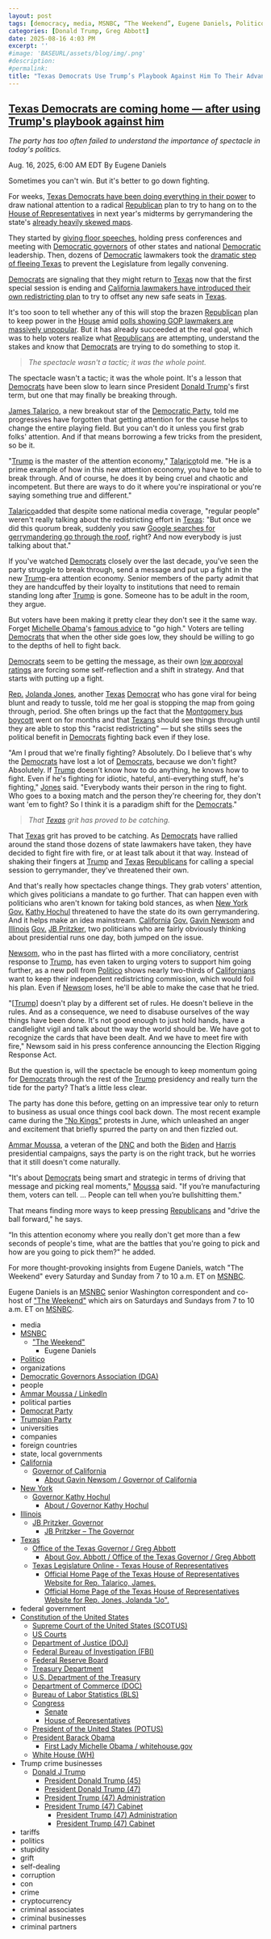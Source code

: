 ```yaml
---
layout: post
tags: [democracy, media, MSNBC, “The Weekend”, Eugene Daniels, Politico, organizations, Democratic Governors Association (DGA), people, Ammar Moussa / LinkedIn, political parties, Democrat Party, Trumpian Party, universities, companies, foreign countries, state local governments, California, Governor of California, About Gavin Newsom / Governor of California, New York, Governor Kathy Hochul, About / Governor Kathy Hochul, Illinois, JB Pritzker Governor, JB Pritzker – The Governor, Texas, Office of the Texas Governor / Greg Abbott, About Gov. Abbott / Office of the Texas Governor / Greg Abbott, Texas Legislature Online - Texas House of Representatives, Official Home Page of the Texas House of Representatives Website for Rep. Talarico James., Official Home Page of the Texas House of Representatives Website for Rep. Jones Jolanda “Jo”., federal government, Constitution of the United States, Supreme Court of the United States (SCOTUS), US Courts, Department of Justice (DOJ), Federal Bureau of Investigation (FBI), Federal Reserve Board, Treasury Department, U.S. Department of the Treasury, Department of Commerce (DOC), Bureau of Labor Statistics (BLS), Congress, Senate, House of Representatives, President of the United States (POTUS), President Barack Obama, First Lady Michelle Obama / whitehouse.gov, White House (WH), Trump crime businesses, Donald J Trump, President Donald Trump (45), President Donald Trump (47), President Trump (47) Administration, President Trump (47) Cabinet, President Trump (47) Administration, President Trump (47) Cabinet, tariffs, politics, stupidity, grift, self-dealing, corruption, con, crime, cryptocurrency, criminal associates, criminal businesses, criminal partners]
categories: [Donald Trump, Greg Abbott]
date: 2025-08-16 4:03 PM
excerpt: ''
#image: 'BASEURL/assets/blog/img/.png'
#description:
#permalink:
title: "Texas Democrats Use Trump’s Playbook Against Him To Their Advantage Warning About Dummymandering"
---
```



## [Texas Democrats are coming home — after using Trump's playbook against him](https://www.msnbc.com/news/news-analysis/texas-democrats-gerrymandering-walkout-trump-rcna224973)

*The party has too often failed to understand the importance of spectacle in today's politics.*

Aug. 16, 2025, 6:00 AM EDT
By Eugene Daniels

Sometimes you can't win. But it's better to go down fighting.

For weeks, [Texas Democrats have been doing everything in their power](https://www.msnbc.com/rachel-maddow-show/maddowblog/texas-democrats-leave-state-hope-derail-republicans-radical-redistrict-rcna222836) to draw national attention to a radical [Republican](https://www.gop.com/) plan to try to hang on to the [House of Representatives](https://www.house.gov/) in next year's midterms by gerrymandering the state's [already heavily skewed maps](https://gerrymander.princeton.edu/redistricting-report-card/?planId=recL5EF85h0ILukMA).

They started by [giving floor speeches](https://www.msnbc.com/the-weekend-primetime/watch/-ready-to-fight-tx-dem-lawmakers-persist-with-their-weeklong-quorum-244660293920), holding press conferences and meeting with [Democratic governors](https://democraticgovernors.org/) of other states and national [Democratic](https://www.democrats.org/) leadership. Then, dozens of [Democratic](https://www.democrats.org/) lawmakers took the [dramatic step of fleeing Texas](https://www.msnbc.com/the-weekend/watch/tx-dems-hold-the-line-against-redistricting-retaliation-this-is-for-the-heart-and-soul-of-america-244670533548) to prevent the Legislature from legally convening.

[Democrats](https://www.democrats.org/) are signaling that they might return to [Texas](https://www.texas.gov/) now that the first special session is ending and [California lawmakers have introduced their own redistricting plan](https://www.msnbc.com/top-stories/latest/california-redistricting-gavin-newsom-special-election-texas-rcna225123) to try to offset any new safe seats in [Texas](https://www.texas.gov/).

It's too soon to tell whether any of this will stop the brazen [Republican](https://www.gop.com/) plan to keep power in the [House](https://www.house.gov/) amid [polls showing GOP lawmakers are massively unpopular](https://today.yougov.com/topics/politics/trackers/the-republicans-in-congress-favorability). But it has already succeeded at the real goal, which was to help voters realize what [Republicans](https://www.gop.com/) are attempting, understand the stakes and know that [Democrats](https://www.democrats.org/) are trying to do something to stop it.

> *The spectacle wasn't a tactic; it was the whole point.*

The spectacle wasn't a tactic; it was the whole point. It's a lesson that [Democrats](https://www.democrats.org/) have been slow to learn since President [Donald Trump](https://www.donaldjtrump.com/)'s first term, but one that may finally be breaking through.

[James Talarico](https://www.house.texas.gov/members/50), a new breakout star of the [Democratic Party](https://www.democrats.org/), told me progressives have forgotten that getting attention for the cause helps to change the entire playing field. But you can't do it unless you first grab folks' attention. And if that means borrowing a few tricks from the president, so be it.

"[Trump](https://www.donaldjtrump.com/) is the master of the attention economy," [Talarico](https://www.house.texas.gov/members/50)told me. "He is a prime example of how in this new attention economy, you have to be able to break through. And of course, he does it by being cruel and chaotic and incompetent. But there are ways to do it where you're inspirational or you're saying something true and different."

[Talarico](https://www.house.texas.gov/members/50)added that despite some national media coverage, "regular people" weren't really talking about the redistricting effort in [Texas](https://www.texas.gov/): "But once we did this quorum break, suddenly you saw [Google searches for gerrymandering go through the roof](https://trends.google.com/trends/explore?date=today%205-y&geo=US&q=gerrymandering&hl=en), right? And now everybody is just talking about that."

If you've watched [Democrats](https://www.democrats.org/) closely over the last decade, you've seen the party struggle to break through, send a message and put up a fight in the new [Trump](https://www.donaldjtrump.com/)-era attention economy. Senior members of the party admit that they are handcuffed by their loyalty to institutions that need to remain standing long after [Trump](https://www.donaldjtrump.com/) is gone. Someone has to be adult in the room, they argue.

But voters have been making it pretty clear they don't see it the same way. Forget [Michelle Obama](https://obamawhitehouse.archives.gov/administration/first-lady-michelle-obama)'s [famous advice](https://obamawhitehouse.archives.gov/the-press-office/2016/07/25/remarks-first-lady-democratic-national-convention#:~:text=That%20is%20what%20Barack%20and,(Applause.)) to "go high." Voters are telling [Democrats](https://www.democrats.org/) that when the other side goes low, they should be willing to go to the depths of hell to fight back.

[Democrats](https://www.democrats.org/) seem to be getting the message, as their own [low approval ratings](https://today.yougov.com/topics/politics/trackers/the-democrats-in-congress-favorability) are forcing some self-reflection and a shift in strategy. And that starts with putting up a fight.

[Rep.](https://capitol.texas.gov/MnuHouse.aspx) [Jolanda Jones](https://www.house.texas.gov/members/147), another [Texas](https://www.texas.gov/) [Democrat](https://www.democrats.org/) who has gone viral for being blunt and ready to tussle, told me her goal is stopping the map from going through, period. She often brings up the fact that the [Montgomery bus boycott](https://www.history.com/articles/montgomery-bus-boycott) went on for months and that [Texans](https://www.texas.gov/) should see things through until they are able to stop this "racist redistricting" — but she stills sees the political benefit in [Democrats](https://www.democrats.org/) fighting back even if they lose.

"Am I proud that we're finally fighting? Absolutely. Do I believe that's why the [Democrats](https://www.democrats.org/) have lost a lot of [Democrats](https://www.democrats.org/), because we don't fight? Absolutely. If [Trump](https://www.donaldjtrump.com/) doesn't know how to do anything, he knows how to fight. Even if he's fighting for idiotic, hateful, anti-everything stuff, he's fighting," [Jones](https://www.house.texas.gov/members/147) said. "Everybody wants their person in the ring to fight. Who goes to a boxing match and the person they're cheering for, they don't want 'em to fight? So I think it is a paradigm shift for the [Democrats](https://www.democrats.org/)."

> *That [Texas](https://www.texas.gov/) grit has proved to be catching.*

That [Texas](https://www.texas.gov/) grit has proved to be catching. As [Democrats](https://www.democrats.org/) have rallied around the stand those dozens of state lawmakers have taken, they have decided to fight fire with fire, or at least talk about it that way. Instead of shaking their fingers at [Trump](https://www.donaldjtrump.com/) and [Texas](https://www.texas.gov/) [Republicans](https://www.gop.com/) for calling a special session to gerrymander, they've threatened their own.

And that's really how spectacles change things. They grab voters' attention, which gives politicians a mandate to go further. That can happen even with politicians who aren't known for taking bold stances, as when [New York](https://www.ny.gov/) [Gov.](https://www.governor.ny.gov/) [Kathy Hochul](https://www.governor.ny.gov/about-governor-hochul) threatened to have the state do its own gerrymandering. And it helps make an idea mainstream. [California](https://www.ca.gov/) [Gov.](https://gov.ca.gov/) [Gavin Newsom](https://www.gov.ca.gov/about/) and [Illinois](ht6://www.illinois.gov/) [Gov.](https://gov.illinois.gov/) [JB Pritzker](https://gov.illinois.gov/about/the-governor.html), two politicians who are fairly obviously thinking about presidential runs one day, both jumped on the issue.

[Newsom](https://www.gov.ca.gov/about/), who in the past has flirted with a more conciliatory, centrist response to [Trump](https://www.donaldjtrump.com/), has even taken to urging voters to support him going further, as a new poll from [Politico](https://www.politico.com/) shows nearly two-thirds of [Californians](https://www.ca.gov/) want to keep their independent redistricting commission, which would foil his plan. Even if [Newsom](https://www.gov.ca.gov/about/) loses, he'll be able to make the case that he tried.

"\[[Trump](https://www.donaldjtrump.com/)\] doesn't play by a different set of rules. He doesn't believe in the rules. And as a consequence, we need to disabuse ourselves of the way things have been done. It's not good enough to just hold hands, have a candlelight vigil and talk about the way the world should be. We have got to recognize the cards that have been dealt. And we have to meet fire with fire," Newsom said in his press conference announcing the Election Rigging Response Act.

But the question is, will the spectacle be enough to keep momentum going for [Democrats](https://www.democrats.org/) through the rest of the [Trump](https://www.donaldjtrump.com/) presidency and really turn the tide for the party? That’s a little less clear.

The party has done this before, getting on an impressive tear only to return to business as usual once things cool back down. The most recent example came during the ["No Kings"](https://www.nokings.org/) protests in June, which unleashed an anger and excitement that briefly spurred the party on and then fizzled out.

[Ammar Moussa](https://www.linkedin.com/in/ammar-moussa-629b5a35/), a veteran of the [DNC](https://www.democrats.org/) and both the [Biden](https://bidenwhitehouse.archives.gov/) and [Harris](https://kamalaharris.com/) presidential campaigns, says the party is on the right track, but he worries that it still doesn't come naturally.

"It's about [Democrats](https://www.democrats.org/) being smart and strategic in terms of driving that message and picking real moments," [Moussa](https://www.linkedin.com/in/ammar-moussa-629b5a35/) said. "If you’re manufacturing them, voters can tell. ... People can tell when you’re bullshitting them."

That means finding more ways to keep pressing [Republicans](https://www.gop.com/) and "drive the ball forward," he says.

“In this attention economy where you really don't get more than a few seconds of people's time, what are the battles that you're going to pick and how are you going to pick them?" he added.

For more thought-provoking insights from Eugene Daniels, watch "The Weekend" every Saturday and Sunday from 7 to 10 a.m. ET on [MSNBC](https://www.msnbc.com/).

Eugene Daniels is an [MSNBC](https://www.msnbc.com/) senior Washington correspondent and co-host of ["The Weekend"](https://www.msnbc.com/the-weekend) which airs on Saturdays and Sundays from 7 to 10 a.m. ET on [MSNBC](https://www.msnbc.com/).

- media 
- [MSNBC](https://www.msnbc.com/)
    - ["The Weekend"](https://www.msnbc.com/the-weekend)
        - Eugene Daniels
- [Politico](https://www.politico.com/)
- organizations 
- [Democratic Governors Association (DGA)](https://democraticgovernors.org/)
- people 
- [Ammar Moussa / LinkedIn](https://www.linkedin.com/in/ammar-moussa-629b5a35/)
- political parties 
- [Democrat Party](https://www.democrats.org/)
- [Trumpian Party](https://www.gop.com/)
- universities 
- companies 
- foreign countries
- state, local governments
- [California](https://www.ca.gov/)
    - [Governor of California](https://www.gov.ca.gov/)
        - [About Gavin Newsom / Governor of California](https://www.gov.ca.gov/about/)
- [New York](https://www.ny.gov/)
    - [Governor Kathy Hochul](https://www.governor.ny.gov/)
        - [About / Governor Kathy Hochul](https://www.governor.ny.gov/about-governor-hochul)
- [Illinois](https://www.illinois.gov/)
    - [JB Pritzker, Governor](https://gov.illinois.gov/)
        - [JB Pritzker – The Governor](https://gov.illinois.gov/about/the-governor.html)
- [Texas](https://www.texas.gov/) 
    - [Office of the Texas Governor / Greg Abbott](https://gov.texas.gov/)
        - [About Gov. Abbott / Office of the Texas Governor / Greg Abbott](https://gov.texas.gov/governor-abbott)
    - [Texas Legislature Online - Texas House of Representatives](https://capitol.texas.gov/MnuHouse.aspx)
        - [Official Home Page of the Texas House of Representatives Website for Rep. Talarico, James.](https://www.house.texas.gov/members/50)
        - [Official Home Page of the Texas House of Representatives Website for Rep. Jones, Jolanda "Jo".](https://www.house.texas.gov/members/147)
- federal government 
- [Constitution of the United States](https://constitution.congress.gov/)
    - [Supreme Court of the United States (SCOTUS)](https://www.supremecourt.gov/)
    - [US Courts](https://www.uscourts.gov/)
    - [Department of Justice (DOJ)](https://www.justice.gov/)
    - [Federal Bureau of Investigation (FBI)](https://www.fbi.gov/)
    - [Federal Reserve Board](https://www.federalreserve.gov/)
    - [Treasury Department](https://home.treasury.gov/)
    - [U.S. Department of the Treasury](https://home.treasury.gov/)
    - [Department of Commerce (DOC)](https://www.commerce.gov/)
    - [Bureau of Labor Statistics (BLS)](https://www.bls.gov/)
    - [Congress](https://www.congress.gov/)
        - [Senate](https://www.senate.gov/)
        - [House of Representatives](https://www.house.gov/)
    - [President of the United States (POTUS)](https://www.whitehouse.gov/)
    - [President Barack Obama](https://obamawhitehouse.archives.gov/)
        - [First Lady Michelle Obama / whitehouse.gov](https://obamawhitehouse.archives.gov/administration/first-lady-michelle-obama)
    - [White House (WH)](https://www.whitehouse.gov/)
- Trump crime businesses 
    - [Donald J Trump](https://www.donaldjtrump.com/)
         - [President Donald Trump (45)](https://trumpwhitehouse.archives.gov/)
        - [President Donald Trump (47)](https://www.whitehouse.gov/administration/donald-j-trump/)
        - [President Trump (47) Administration](https://www.whitehouse.gov/administration/)
        - [President Trump (47) Cabinet](https://www.whitehouse.gov/administration/the-cabinet/)
            - [President Trump (47) Administration](https://www.whitehouse.gov/administration/)
            - [President Trump (47) Cabinet](https://www.whitehouse.gov/administration/the-cabinet/)
- tariffs
- politics
- stupidity
- grift
- self-dealing
- corruption
- con
- crime
- cryptocurrency 
- criminal associates
- criminal businesses
- criminal partners
 